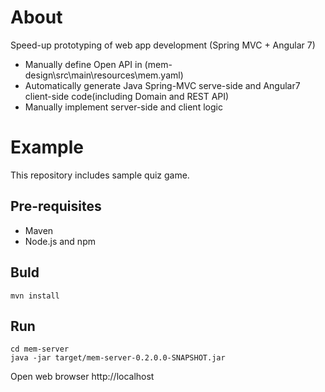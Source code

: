 # About
Speed-up prototyping of web app development (Spring MVC + Angular 7)
- Manually define Open API in (mem-design\src\main\resources\mem.yaml)
- Automatically generate Java Spring-MVC serve-side and Angular7 client-side code(including Domain and REST API)
- Manually implement server-side and client logic

# Example
This repository includes sample quiz game. 

## Pre-requisites
- Maven
- Node.js and npm

## Buld
```
mvn install
```

## Run
```
cd mem-server
java -jar target/mem-server-0.2.0.0-SNAPSHOT.jar
```
Open web browser http://localhost